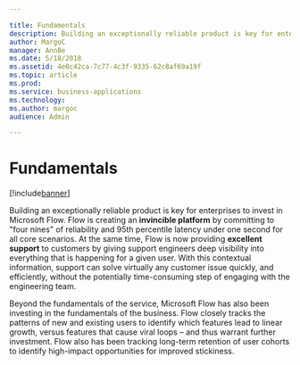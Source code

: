 ```yaml
---

title: Fundamentals
description: Building an exceptionally reliable product is key for enterprises to invest in Microsoft Flow.
author: MargoC
manager: AnnBe
ms.date: 5/18/2018
ms.assetid: 4e0c42ca-7c77-4c3f-9335-62c8af69a19f
ms.topic: article
ms.prod: 
ms.service: business-applications
ms.technology: 
ms.author: margoc
audience: Admin

---
```

#  Fundamentals


[!include[banner](../../includes/banner.md)]

Building an exceptionally reliable product is key for enterprises to invest in
Microsoft Flow. Flow is creating an **invincible platform** by committing to
"four nines" of reliability and 95th percentile latency under one second for all
core scenarios. At the same time, Flow is now providing **excellent support** to
customers by giving support engineers deep visibility into everything that is
happening for a given user. With this contextual information, support can solve
virtually any customer issue quickly, and efficiently, without the potentially
time-consuming step of engaging with the engineering team.



Beyond the fundamentals of the service, Microsoft Flow has also been investing
in the fundamentals of the business. Flow closely tracks the patterns of new and
existing users to identify which features lead to linear growth, versus features
that cause viral loops – and thus warrant further investment. Flow also has been
tracking long-term retention of user cohorts to identify high-impact
opportunities for improved stickiness.

